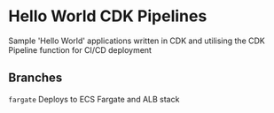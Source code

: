 
# Hello World CDK Pipelines
Sample 'Hello World' applications written in CDK and utilising the CDK Pipeline function for CI/CD deployment

## Branches
`fargate`  Deploys to ECS Fargate and ALB stack  